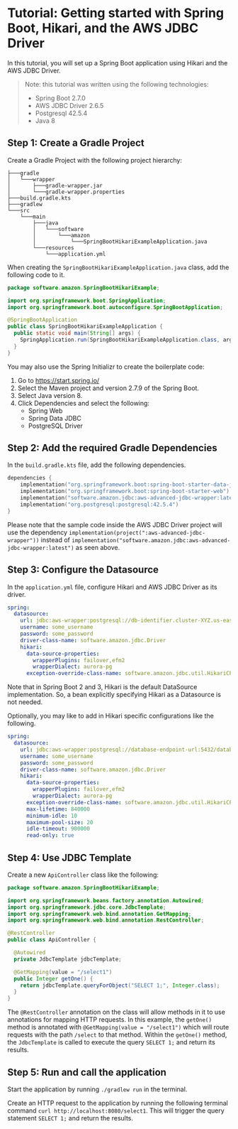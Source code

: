 # Tutorial: Getting started with Spring Boot, Hikari, and the AWS JDBC Driver

In this tutorial, you will set up a Spring Boot application using Hikari and the AWS JDBC Driver.

> Note: this tutorial was written using the following technologies:
>    - Spring Boot 2.7.0
>    - AWS JDBC Driver 2.6.5
>    - Postgresql 42.5.4
>    - Java 8


## Step 1: Create a Gradle Project
Create a Gradle Project with the following project hierarchy:
```
├───gradle
│   └───wrapper
│       ├───gradle-wrapper.jar
│       └───gradle-wrapper.properties   
├───build.gradle.kts
├───gradlew
└───src
    └───main
        ├───java
        │   └───software
        │       └───amazon
        │           └───SpringBootHikariExampleApplication.java
        └───resources
            └───application.yml
```
When creating the `SpringBootHikariExampleApplication.java` class, add the following code to it.

```java
package software.amazon.SpringBootHikariExample;

import org.springframework.boot.SpringApplication;
import org.springframework.boot.autoconfigure.SpringBootApplication;

@SpringBootApplication
public class SpringBootHikariExampleApplication {
  public static void main(String[] args) {
    SpringApplication.run(SpringBootHikariExampleApplication.class, args);
  }
}
```
You may also use the Spring Initializr to create the boilerplate code:
1. Go to https://start.spring.io/
2. Select the Maven project and version 2.7.9 of the Spring Boot.
3. Select Java version 8.
4. Click Dependencies and select the following:
    - Spring Web
    - Spring Data JDBC
    - PostgreSQL Driver

## Step 2: Add the required Gradle Dependencies

In the `build.gradle.kts` file, add the following dependencies.

```kotlin
dependencies {
	implementation("org.springframework.boot:spring-boot-starter-data-jdbc")
	implementation("org.springframework.boot:spring-boot-starter-web")
	implementation("software.amazon.jdbc:aws-advanced-jdbc-wrapper:latest")
	implementation("org.postgresql:postgresql:42.5.4")
}
```

Please note that the sample code inside the AWS JDBC Driver project will use the dependency `implementation(project(":aws-advanced-jdbc-wrapper"))` instead of `implementation("software.amazon.jdbc:aws-advanced-jdbc-wrapper:latest")` as seen above.

## Step 3: Configure the Datasource

In the `application.yml` file, configure Hikari and AWS JDBC Driver as its driver.

```yaml
spring:
  datasource:
    url: jdbc:aws-wrapper:postgresql://db-identifier.cluster-XYZ.us-east-2.rds.amazonaws.com:5432/database-name
    username: some_username
    password: some_password
    driver-class-name: software.amazon.jdbc.Driver
    hikari:
      data-source-properties:
        wrapperPlugins: failover,efm2
        wrapperDialect: aurora-pg
      exception-override-class-name: software.amazon.jdbc.util.HikariCPSQLException
```
Note that in Spring Boot 2 and 3, Hikari is the default DataSource implementation. So, a bean explicitly specifying Hikari as a Datasource is not needed.

Optionally, you may like to add in Hikari specific configurations like the following.
```yaml
spring:
  datasource:
    url: jdbc:aws-wrapper:postgresql://database-endpoint-url:5432/database-name
    username: some_username
    password: some_password
    driver-class-name: software.amazon.jdbc.Driver
    hikari:
      data-source-properties:
        wrapperPlugins: failover,efm2
        wrapperDialect: aurora-pg
      exception-override-class-name: software.amazon.jdbc.util.HikariCPSQLException
      max-lifetime: 840000
      minimum-idle: 10
      maximum-pool-size: 20
      idle-timeout: 900000
      read-only: true
```


## Step 4: Use JDBC Template 

Create a new `ApiController` class like the following:

```java
package software.amazon.SpringBootHikariExample;

import org.springframework.beans.factory.annotation.Autowired;
import org.springframework.jdbc.core.JdbcTemplate;
import org.springframework.web.bind.annotation.GetMapping;
import org.springframework.web.bind.annotation.RestController;

@RestController
public class ApiController {

  @Autowired
  private JdbcTemplate jdbcTemplate;

  @GetMapping(value = "/select1")
  public Integer getOne() {
    return jdbcTemplate.queryForObject("SELECT 1;", Integer.class);
  }
}
```

The `@RestController` annotation on the class will allow methods in it to use annotations for mapping HTTP requests. 
In this example, the `getOne()` method is annotated with `@GetMapping(value = "/select1")` which will route requests with the path `/select` to that method.
Within the `getOne()` method, the `JdbcTemplate` is called to execute the query `SELECT 1;` and return its results.

## Step 5: Run and call the application

Start the application by running `./gradlew run` in the terminal. 

Create an HTTP request to the application by running the following terminal command `curl http://localhost:8080/select1`.
This will trigger the query statement `SELECT 1;` and return the results.  

